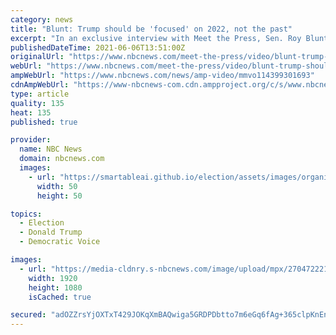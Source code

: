 ```yaml
---
category: news
title: "Blunt: Trump should be 'focused' on 2022, not the past"
excerpt: "In an exclusive interview with Meet the Press, Sen. Roy Blunt (R-Mo.), Chair, Republican Policy Committee, encourages former President Donald Trump to stop relitigating 2020."
publishedDateTime: 2021-06-06T13:51:00Z
originalUrl: "https://www.nbcnews.com/meet-the-press/video/blunt-trump-should-be-focused-on-2022-not-the-past-114399301693"
webUrl: "https://www.nbcnews.com/meet-the-press/video/blunt-trump-should-be-focused-on-2022-not-the-past-114399301693"
ampWebUrl: "https://www.nbcnews.com/news/amp-video/mmvo114399301693"
cdnAmpWebUrl: "https://www-nbcnews-com.cdn.ampproject.org/c/s/www.nbcnews.com/news/amp-video/mmvo114399301693"
type: article
quality: 135
heat: 135
published: true

provider:
  name: NBC News
  domain: nbcnews.com
  images:
    - url: "https://smartableai.github.io/election/assets/images/organizations/nbcnews.com-50x50.jpg"
      width: 50
      height: 50

topics:
  - Election
  - Donald Trump
  - Democratic Voice

images:
  - url: "https://media-cldnry.s-nbcnews.com/image/upload/mpx/2704722219/2021_06/1622987297976_mtp_clip_Blunt2022_210606_1920x1080.jpg"
    width: 1920
    height: 1080
    isCached: true

secured: "adOZZrsYjOXTxT429JOKqXmBAQwiga5GRDPDbtto7m6eGq6fAg+365clpKnEnHU4yhujDz3ZZ5qBewc4ivGgSyjae1aUyF3GXsxJx11jYt3cJSekbxQj9w7fqAh6trZEYsxjzTicVkBuyK/WHYLqRE3mwALQljvbQJv+h1Q4Vkwz8Zaifzdf38YLM2+XgRLhv22rh7fs/G8a0ElUwnXHs7n6AQb7BD3r3773HMdnjNjyjaB/j0soTF5ladNV0J+jZArRCQb+YSmwJYyyP8qb9Z33KMT/tNWeI+Ow6z1GXYf0Jd0f8jz2IulfakwBPg0Cp5F3pyHdH93ak96EkRbB47fIbM04NMwi67eQWPho+g4=;8sd9K/w0pjehw8lP/s7WrA=="
---
```


